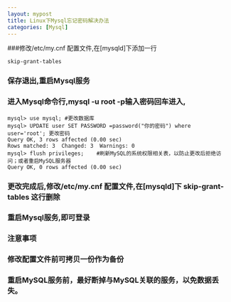 ```yaml
---
layout: mypost
title: Linux下Mysql忘记密码解决办法
categories: [Mysql]
---
```



###修改/etc/my.cnf 配置文件,在[mysqld]下添加一行

```
skip-grant-tables
```
### 保存退出,重启Mysql服务
### 进入Mysql命令行,mysql -u root -p输入密码回车进入,
```
mysql> use mysql; #更改数据库
mysql> UPDATE user SET PASSWORD =password("你的密码") where user='root'; 更改密码
Query OK, 3 rows affected (0.00 sec)
Rows matched: 3  Changed: 3  Warnings: 0
mysql> flush privileges;	#刷新MySQL的系统权限相关表，以防止更改后拒绝访问；或者重启MySQL服务器
Query OK, 0 rows affected (0.00 sec)

```

### 更改完成后,修改/etc/my.cnf 配置文件,在[mysqld]下 skip-grant-tables 这行删除

### 重启Mysql服务,即可登录

### 注意事项
### 修改配置文件前可拷贝一份作为备份
### 重启MySQL服务前，最好断掉与MySQL关联的服务，以免数据丢失。

